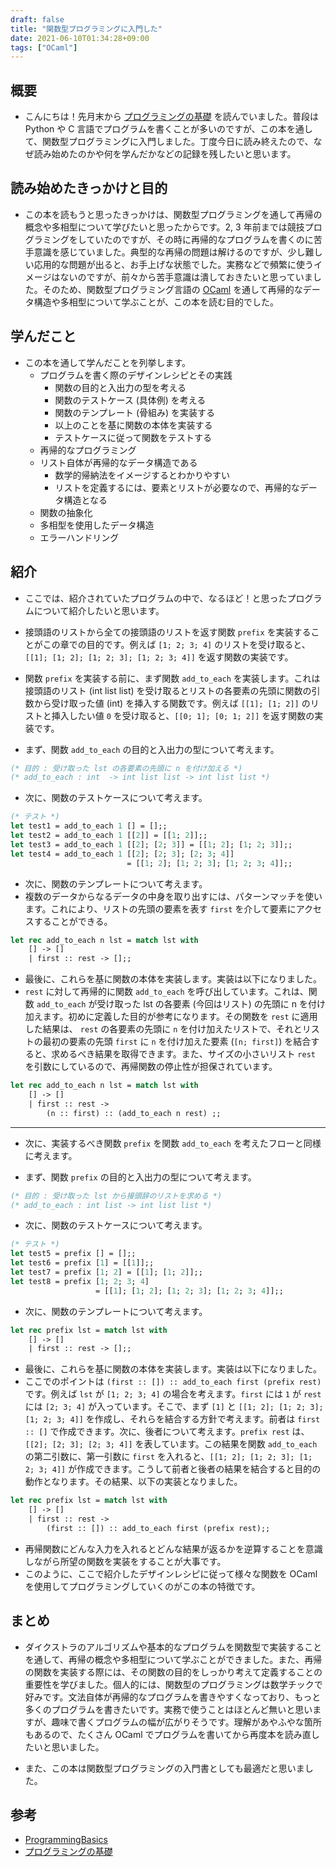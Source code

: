 ```yaml
---
draft: false
title: "関数型プログラミングに入門した"
date: 2021-06-10T01:34:28+09:00
tags: ["OCaml"]
---
```


## 概要

- こんにちは！先月末から [プログラミングの基礎](https://www.amazon.co.jp/%E3%83%97%E3%83%AD%E3%82%B0%E3%83%A9%E3%83%9F%E3%83%B3%E3%82%B0%E3%81%AE%E5%9F%BA%E7%A4%8E-Computer-Science-Library-%E6%B5%85%E4%BA%95/dp/4781911609/ref=sr_1_6?__mk_ja_JP=%E3%82%AB%E3%82%BF%E3%82%AB%E3%83%8A&dchild=1&keywords=%E3%83%97%E3%83%AD%E3%82%B0%E3%83%A9%E3%83%9F%E3%83%B3%E3%82%B0%E3%81%AE%E5%9F%BA%E7%A4%8E&linkCode=qs&qid=1623256116&sourceid=Mozilla-search&sr=8-6) を読んでいました。普段は Python や C 言語でプログラムを書くことが多いのですが、この本を通して、関数型プログラミングに入門しました。丁度今日に読み終えたので、なぜ読み始めたのかや何を学んだかなどの記録を残したいと思います。

## 読み始めたきっかけと目的

<!-- 結論ファーストを心がける -->

- この本を読もうと思ったきっかけは、関数型プログラミングを通して再帰の概念や多相型について学びたいと思ったからです。2, 3 年前までは競技プログラミングをしていたのですが、その時に再帰的なプログラムを書くのに苦手意識を感じていました。典型的な再帰の問題は解けるのですが、少し難しい応用的な問題が出ると、お手上げな状態でした。実務などで頻繁に使うイメージはないのですが、前々から苦手意識は潰しておきたいと思っていました。そのため、関数型プログラミング言語の [OCaml](https://ocaml.org/) を通して再帰的なデータ構造や多相型について学ぶことが、この本を読む目的でした。

## 学んだこと

- この本を通して学んだことを列挙します。
  - プログラムを書く際のデザインレシピとその実践
    - 関数の目的と入出力の型を考える
    - 関数のテストケース (具体例) を考える
    - 関数のテンプレート (骨組み) を実装する
    - 以上のことを基に関数の本体を実装する
    - テストケースに従って関数をテストする
  - 再帰的なプログラミング
  - リスト自体が再帰的なデータ構造である
    - 数学的帰納法をイメージするとわかりやすい
    - リストを定義するには、要素とリストが必要なので、再帰的なデータ構造となる
  - 関数の抽象化
  - 多相型を使用したデータ構造
  - エラーハンドリング

## 紹介

- ここでは、紹介されていたプログラムの中で、なるほど！と思ったプログラムについて紹介したいと思います。
- 接頭語のリストから全ての接頭語のリストを返す関数 `prefix` を実装することがこの章での目的です。例えば `[1; 2; 3; 4]` のリストを受け取ると、`[[1]; [1; 2]; [1; 2; 3]; [1; 2; 3; 4]]` を返す関数の実装です。

- 関数 `prefix` を実装する前に、まず関数 `add_to_each` を実装します。これは接頭語のリスト (int list list) を受け取るとリストの各要素の先頭に関数の引数から受け取った値 (int) を挿入する関数です。例えば `[[1]; [1; 2]]` のリストと挿入したい値 `0` を受け取ると、`[[0; 1]; [0; 1; 2]]` を返す関数の実装です。

- まず、関数 `add_to_each` の目的と入出力の型について考えます。

```ocaml
(* 目的 : 受け取った lst の各要素の先頭に n を付け加える *)
(* add_to_each : int  -> int list list -> int list list *)
```

- 次に、関数のテストケースについて考えます。

```ocaml
(* テスト *) 
let test1 = add_to_each 1 [] = [];;
let test2 = add_to_each 1 [[2]] = [[1; 2]];;
let test3 = add_to_each 1 [[2]; [2; 3]] = [[1; 2]; [1; 2; 3]];;
let test4 = add_to_each 1 [[2]; [2; 3]; [2; 3; 4]]
                          = [[1; 2]; [1; 2; 3]; [1; 2; 3; 4]];;
```

- 次に、関数のテンプレートについて考えます。
- 複数のデータからなるデータの中身を取り出すには、パターンマッチを使います。これにより、リストの先頭の要素を表す `first` を介して要素にアクセスすることができる。

```ocaml
let rec add_to_each n lst = match lst with
    [] -> []
    | first :: rest -> [];;
```

- 最後に、これらを基に関数の本体を実装します。実装は以下になりました。
- `rest` に対して再帰的に関数 `add_to_each` を呼び出しています。これは、関数 `add_to_each` が受け取った lst の各要素 (今回はリスト) の先頭に n を付け加えます。初めに定義した目的が参考になります。その関数を `rest` に適用した結果は、 `rest` の各要素の先頭に `n` を付け加えたリストで、それとリストの最初の要素の先頭 `first` に `n` を付け加えた要素 (`[n; first]`) を結合すると、求めるべき結果を取得できます。また、サイズの小さいリスト `rest` を引数にしているので、再帰関数の停止性が担保されています。

```ocaml
let rec add_to_each n lst = match lst with
    [] -> []
    | first :: rest ->
        (n :: first) :: (add_to_each n rest) ;;
```

---

- 次に、実装するべき関数 `prefix` を関数 `add_to_each` を考えたフローと同様に考えます。

- まず、関数 `prefix` の目的と入出力の型について考えます。

```ocaml
(* 目的 : 受け取った lst から接頭辞のリストを求める *)
(* add_to_each : int list -> int list list *)
```

- 次に、関数のテストケースについて考えます。

```ocaml
(* テスト *) 
let test5 = prefix [] = [];;
let test6 = prefix [1] = [[1]];;
let test7 = prefix [1; 2] = [[1]; [1; 2]];;
let test8 = prefix [1; 2; 3; 4] 
                   = [[1]; [1; 2]; [1; 2; 3]; [1; 2; 3; 4]];;
```

- 次に、関数のテンプレートについて考えます。

```ocaml
let rec prefix lst = match lst with
    [] -> []
    | first :: rest -> [];;
```

- 最後に、これらを基に関数の本体を実装します。実装は以下になりました。
- ここでのポイントは `(first :: []) :: add_to_each first (prefix rest)` です。例えば `lst` が `[1; 2; 3; 4]` の場合を考えます。`first` には `1` が `rest` には `[2; 3; 4]` が入っています。そこで、まず `[1]` と `[[1; 2]; [1; 2; 3]; [1; 2; 3; 4]]` を作成し、それらを結合する方針で考えます。前者は `first :: []` で作成できます。次に、後者について考えます。`prefix rest` は、`[[2]; [2; 3]; [2; 3; 4]]` を表しています。この結果を関数 `add_to_each` の第二引数に、第一引数に `first` を入れると、`[[1; 2]; [1; 2; 3]; [1; 2; 3; 4]]` が作成できます。こうして前者と後者の結果を結合すると目的の動作となります。その結果、以下の実装となりました。

```ocaml
let rec prefix lst = match lst with
    [] -> []
    | first :: rest ->
        (first :: []) :: add_to_each first (prefix rest);;
```

- 再帰関数にどんな入力を入れるとどんな結果が返るかを逆算することを意識しながら所望の関数を実装をすることが大事です。
- このように、ここで紹介したデザインレシピに従って様々な関数を OCaml を使用してプログラミングしていくのがこの本の特徴です。

## まとめ

- ダイクストラのアルゴリズムや基本的なプログラムを関数型で実装することを通して、再帰の概念や多相型について学ぶことができました。また、再帰の関数を実装する際には、その関数の目的をしっかり考えて定義することの重要性を学びました。個人的には、関数型のプログラミングは数学チックで好みです。文法自体が再帰的なプログラムを書きやすくなっており、もっと多くのプログラムを書きたいです。実務で使うことはほとんど無いと思いますが、趣味で書くプログラムの幅が広がりそうです。理解があやふやな箇所もあるので、たくさん OCaml でプログラムを書いてから再度本を読み直したいと思いました。

- また、この本は関数型プログラミングの入門書としても最適だと思いました。

## 参考

- [ProgrammingBasics](https://github.com/dilmnqvovpnmlib/ProgrammingBasics)
- [プログラミングの基礎](http://pllab.is.ocha.ac.jp/~asai/book/Top.html)
